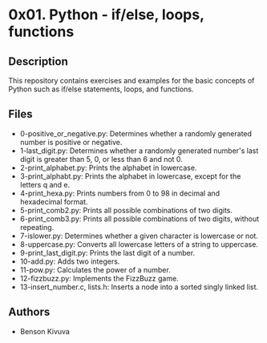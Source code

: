 # 0x01. Python - if/else, loops, functions

## Description
This repository contains exercises and examples for the basic concepts of Python such as if/else statements, loops, and functions.

## Files
* 0-positive_or_negative.py: Determines whether a randomly generated number is positive or negative.
* 1-last_digit.py: Determines whether a randomly generated number's last digit is greater than 5, 0, or less than 6 and not 0.
* 2-print_alphabet.py: Prints the alphabet in lowercase.
* 3-print_alphabt.py: Prints the alphabet in lowercase, except for the letters q and e.
* 4-print_hexa.py: Prints numbers from 0 to 98 in decimal and hexadecimal format.
* 5-print_comb2.py: Prints all possible combinations of two digits.
* 6-print_comb3.py: Prints all possible combinations of two digits, without repeating.
* 7-islower.py: Determines whether a given character is lowercase or not.
* 8-uppercase.py: Converts all lowercase letters of a string to uppercase.
* 9-print_last_digit.py: Prints the last digit of a number.
* 10-add.py: Adds two integers.
* 11-pow.py: Calculates the power of a number.
* 12-fizzbuzz.py: Implements the FizzBuzz game.
* 13-insert_number.c, lists.h: Inserts a node into a sorted singly linked list.

## Authors
* Benson Kivuva
